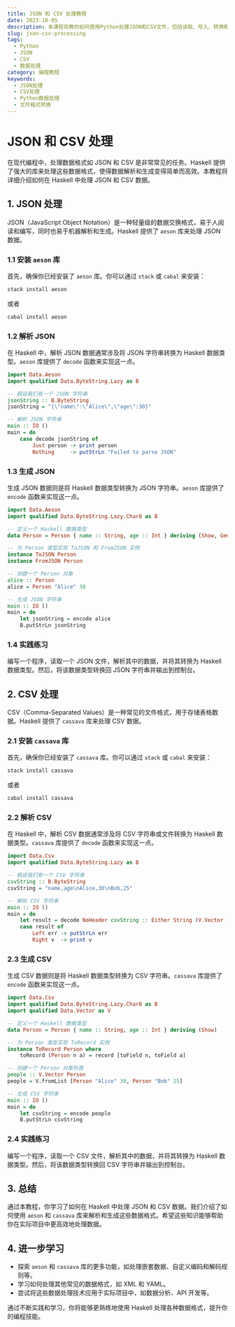 ```yaml
---
title: JSON 和 CSV 处理教程
date: 2023-10-05
description: 本课程将教你如何使用Python处理JSON和CSV文件，包括读取、写入、转换和数据分析。
slug: json-csv-processing
tags:
  - Python
  - JSON
  - CSV
  - 数据处理
category: 编程教程
keywords:
  - JSON处理
  - CSV处理
  - Python数据处理
  - 文件格式转换
---
```


# JSON 和 CSV 处理

在现代编程中，处理数据格式如 JSON 和 CSV 是非常常见的任务。Haskell 提供了强大的库来处理这些数据格式，使得数据解析和生成变得简单而高效。本教程将详细介绍如何在 Haskell 中处理 JSON 和 CSV 数据。

## 1. JSON 处理

JSON（JavaScript Object Notation）是一种轻量级的数据交换格式，易于人阅读和编写，同时也易于机器解析和生成。Haskell 提供了 `aeson` 库来处理 JSON 数据。

### 1.1 安装 `aeson` 库

首先，确保你已经安装了 `aeson` 库。你可以通过 `stack` 或 `cabal` 来安装：

```bash
stack install aeson
```

或者

```bash
cabal install aeson
```

### 1.2 解析 JSON

在 Haskell 中，解析 JSON 数据通常涉及将 JSON 字符串转换为 Haskell 数据类型。`aeson` 库提供了 `decode` 函数来实现这一点。

```haskell
import Data.Aeson
import qualified Data.ByteString.Lazy as B

-- 假设我们有一个 JSON 字符串
jsonString :: B.ByteString
jsonString = "{\"name\":\"Alice\",\"age\":30}"

-- 解析 JSON 字符串
main :: IO ()
main = do
    case decode jsonString of
        Just person -> print person
        Nothing     -> putStrLn "Failed to parse JSON"
```

### 1.3 生成 JSON

生成 JSON 数据则是将 Haskell 数据类型转换为 JSON 字符串。`aeson` 库提供了 `encode` 函数来实现这一点。

```haskell
import Data.Aeson
import qualified Data.ByteString.Lazy.Char8 as B

-- 定义一个 Haskell 数据类型
data Person = Person { name :: String, age :: Int } deriving (Show, Generic)

-- 为 Person 类型实现 ToJSON 和 FromJSON 实例
instance ToJSON Person
instance FromJSON Person

-- 创建一个 Person 对象
alice :: Person
alice = Person "Alice" 30

-- 生成 JSON 字符串
main :: IO ()
main = do
    let jsonString = encode alice
    B.putStrLn jsonString
```

### 1.4 实践练习

编写一个程序，读取一个 JSON 文件，解析其中的数据，并将其转换为 Haskell 数据类型。然后，将该数据类型转换回 JSON 字符串并输出到控制台。

## 2. CSV 处理

CSV（Comma-Separated Values）是一种常见的文件格式，用于存储表格数据。Haskell 提供了 `cassava` 库来处理 CSV 数据。

### 2.1 安装 `cassava` 库

首先，确保你已经安装了 `cassava` 库。你可以通过 `stack` 或 `cabal` 来安装：

```bash
stack install cassava
```

或者

```bash
cabal install cassava
```

### 2.2 解析 CSV

在 Haskell 中，解析 CSV 数据通常涉及将 CSV 字符串或文件转换为 Haskell 数据类型。`cassava` 库提供了 `decode` 函数来实现这一点。

```haskell
import Data.Csv
import qualified Data.ByteString.Lazy as B

-- 假设我们有一个 CSV 字符串
csvString :: B.ByteString
csvString = "name,age\nAlice,30\nBob,25"

-- 解析 CSV 字符串
main :: IO ()
main = do
    let result = decode NoHeader csvString :: Either String (V.Vector (String, Int))
    case result of
        Left err -> putStrLn err
        Right v  -> print v
```

### 2.3 生成 CSV

生成 CSV 数据则是将 Haskell 数据类型转换为 CSV 字符串。`cassava` 库提供了 `encode` 函数来实现这一点。

```haskell
import Data.Csv
import qualified Data.ByteString.Lazy.Char8 as B
import qualified Data.Vector as V

-- 定义一个 Haskell 数据类型
data Person = Person { name :: String, age :: Int } deriving (Show)

-- 为 Person 类型实现 ToRecord 实例
instance ToRecord Person where
    toRecord (Person n a) = record [toField n, toField a]

-- 创建一个 Person 对象列表
people :: V.Vector Person
people = V.fromList [Person "Alice" 30, Person "Bob" 25]

-- 生成 CSV 字符串
main :: IO ()
main = do
    let csvString = encode people
    B.putStrLn csvString
```

### 2.4 实践练习

编写一个程序，读取一个 CSV 文件，解析其中的数据，并将其转换为 Haskell 数据类型。然后，将该数据类型转换回 CSV 字符串并输出到控制台。

## 3. 总结

通过本教程，你学习了如何在 Haskell 中处理 JSON 和 CSV 数据。我们介绍了如何使用 `aeson` 和 `cassava` 库来解析和生成这些数据格式。希望这些知识能够帮助你在实际项目中更高效地处理数据。

## 4. 进一步学习

- 探索 `aeson` 和 `cassava` 库的更多功能，如处理嵌套数据、自定义编码和解码规则等。
- 学习如何处理其他常见的数据格式，如 XML 和 YAML。
- 尝试将这些数据处理技术应用于实际项目中，如数据分析、API 开发等。

通过不断实践和学习，你将能够更熟练地使用 Haskell 处理各种数据格式，提升你的编程技能。